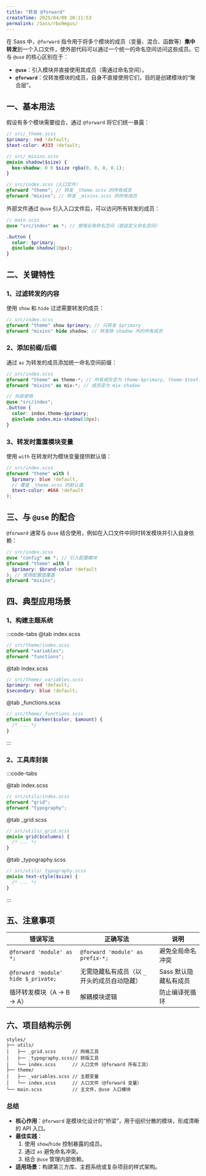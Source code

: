 ```yaml
---
title: "转发 @forward"
createTime: 2025/04/09 20:11:53
permalink: /Sass/rbu9mgus/
---
```


在 Sass 中，`@forward` 指令用于将多个模块的成员（变量、混合、函数等）**集中转发**到一个入口文件，使外部代码可以通过一个统一的命名空间访问这些成员。它与 `@use` 的核心区别在于：

- **`@use`**：引入模块并直接使用其成员（需通过命名空间）。
- **`@forward`**：仅转发模块的成员，自身不直接使用它们，目的是创建模块的“聚合层”。

## **一、基本用法**

假设有多个模块需要组合，通过 `@forward` 将它们统一暴露：

```scss
// src/_theme.scss
$primary: red !default;
$text-color: #333 !default;

// src/_mixins.scss
@mixin shadow($size) {
  box-shadow: 0 0 $size rgba(0, 0, 0, 0.1);
}

// src/index.scss（入口文件）
@forward "theme"; // 转发 _theme.scss 的所有成员
@forward "mixins"; // 转发 _mixins.scss 的所有成员
```

外部文件通过 `@use` 引入入口文件后，可以访问所有转发的成员：

```scss
// main.scss
@use "src/index" as *; // 使用全局命名空间（或自定义命名空间）

.button {
  color: $primary;
  @include shadow(10px);
}
```

## **二、关键特性**

### **1、过滤转发的内容**

使用 `show` 和 `hide` 过滤需要转发的成员：

```scss
// src/index.scss
@forward "theme" show $primary; // 只转发 $primary
@forward "mixins" hide shadow; // 转发除 shadow 外的所有成员
```

### **2、添加前缀/后缀**

通过 `as` 为转发的成员添加统一命名空间前缀：

```scss
// src/index.scss
@forward "theme" as theme-*; // 所有成员变为 theme-$primary, theme-$text-color
@forward "mixins" as mix-*; // 成员变为 mix-shadow

// 外部使用
@use "src/index";
.button {
  color: index.theme-$primary;
  @include index.mix-shadow(10px);
}
```

### **3、转发时重置模块变量**

使用 `with` 在转发时为模块变量提供默认值：

```scss
// src/index.scss
@forward "theme" with (
  $primary: blue !default,
  // 覆盖 _theme.scss 的默认值
  $text-color: #666 !default
);
```

## **三、与 `@use` 的配合**

`@forward` 通常与 `@use` 结合使用，例如在入口文件中同时转发模块并引入自身依赖：

```scss
// src/index.scss
@use "config" as *; // 引入配置模块
@forward "theme" with (
  $primary: $brand-color !default
); // 使用配置值覆盖
@forward "mixins";
```

## **四、典型应用场景**

### **1、构建主题系统**

:::code-tabs
@tab index.scss

```scss
// src/theme/index.scss
@forward "variables";
@forward "functions";
```

@tab index.scss

```scss
// src/theme/_variables.scss
$primary: red !default;
$secondary: blue !default;
```

@tab \_functions.scss

```scss
// src/theme/_functions.scss
@function darken($color, $amount) {
  /* ... */
}
```

:::

### **2、工具库封装**

:::code-tabs

@tab index.scss

```scss
// src/utils/index.scss
@forward "grid";
@forward "typography";
```

@tab \_grid.scss

```scss
// src/utils/_grid.scss
@mixin grid($columns) {
  /* ... */
}
```

@tab \_typography.scss

```scss
// src/utils/_typography.scss
@mixin text-style($size) {
  /* ... */
}
```

:::

## **五、注意事项**

| **错误写法**                        | **正确写法**                                  | 说明                  |
| ----------------------------------- | --------------------------------------------- | --------------------- |
| `@forward 'module' as *;`           | `@forward 'module' as prefix-*;`              | 避免全局命名冲突      |
| `@forward 'module' hide $_private;` | 无需隐藏私有成员（以 `_` 开头的成员自动隐藏） | Sass 默认隐藏私有成员 |
| 循环转发模块（A → B → A）           | 解耦模块逻辑                                  | 防止编译死循环        |

## **六、项目结构示例**

```
styles/
├── utils/
│   ├── _grid.scss      // 网格工具
│   ├── _typography.scss// 排版工具
│   └── index.scss      // 入口文件（@forward 所有工具）
├── theme/
│   ├── _variables.scss // 主题变量
│   └── index.scss      // 入口文件（@forward 变量）
└── main.scss           // 主文件，@use 入口模块
```

### **总结**

- **核心作用**：`@forward` 是模块化设计的“桥梁”，用于组织分散的模块，形成清晰的 API 入口。
- **最佳实践**：
  1. 使用 `show`/`hide` 控制暴露的成员。
  2. 通过 `as` 避免命名冲突。
  3. 结合 `@use` 管理内部依赖。
- **适用场景**：构建第三方库、主题系统或复杂项目的样式架构。
